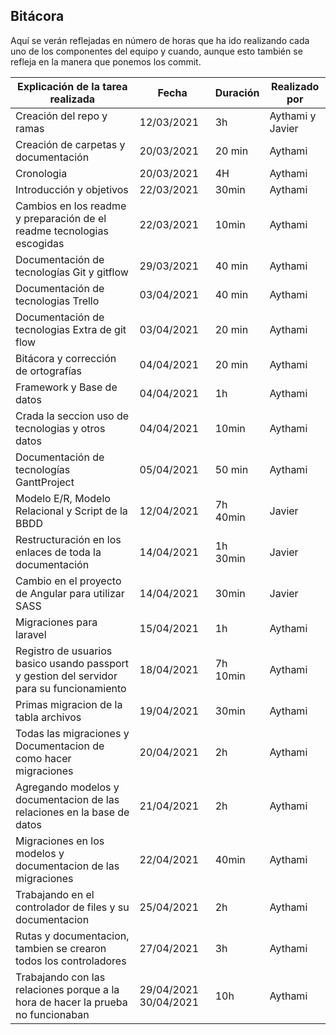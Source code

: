 ## Bitácora 
Aquí se verán reflejadas en número de horas que ha ido realizando cada uno de los componentes del equipo y cuando, aunque esto también se refleja en la manera que ponemos los commit.
 
| Explicación de la tarea realizada | Fecha | Duración | Realizado por |
| -- | -- | -- | -- | 
| Creación del repo y ramas  | 12/03/2021 | 3h| Aythami y   Javier |
| Creación de carpetas y documentación | 20/03/2021 | 20 min | Aythami |
| Cronologia  | 20/03/2021 | 4H | Aythami |
| Introducción y objetivos  | 22/03/2021 | 30min | Aythami |
| Cambios en los readme y preparación de el readme tecnologias escogidas   |22/03/2021 | 10min | Aythami |
| Documentación de tecnologías Git y gitflow   | 29/03/2021 | 40 min | Aythami |
| Documentación de tecnologias Trello   | 03/04/2021 | 40 min | Aythami |
| Documentación de tecnologias Extra de git flow   |03/04/2021 | 20 min | Aythami |
| Bitácora y corrección de ortografías | 04/04/2021 | 20 min | Aythami |
| Framework y Base de datos | 04/04/2021 | 1h| Aythami |
| Crada la seccion uso de tecnologias y otros datos | 04/04/2021 | 10min | Aythami |
| Documentación de tecnologías GanttProject  | 05/04/2021 | 50 min | Aythami |
| Modelo E/R, Modelo Relacional y Script de la BBDD  | 12/04/2021 | 7h 40min | Javier |
| Restructuración en los enlaces de toda la documentación  | 14/04/2021 | 1h 30min | Javier |
| Cambio en el proyecto de Angular para utilizar SASS  | 14/04/2021 | 30min | Javier |
| Migraciones para laravel  | 15/04/2021 | 1h | Aythami |
| Registro de usuarios basico usando passport y gestion del servidor para su funcionamiento  | 18/04/2021 | 7h 10min | Aythami |
| Primas migracion de la tabla archivos  | 19/04/2021 | 30min | Aythami |
| Todas las migraciones y Documentacion de como hacer migraciones  | 20/04/2021 | 2h | Aythami |
| Agregando modelos y documentacion de las relaciones en la base de datos  | 21/04/2021 | 2h | Aythami |
| Migraciones en los modelos y documentacion de las migraciones | 22/04/2021 | 40min | Aythami |
| Trabajando en el controlador de files y su documentacion | 25/04/2021 | 2h | Aythami |
| Rutas y documentacion, tambien se crearon todos los controladores | 27/04/2021 | 3h | Aythami |
| Trabajando con las relaciones porque a la hora de hacer la prueba no funcionaban | 29/04/2021 30/04/2021 | 10h | Aythami |


